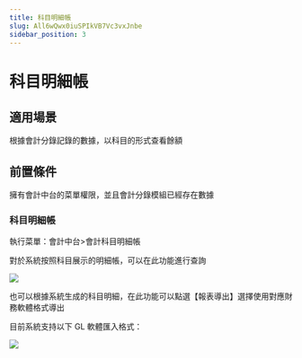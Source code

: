 ```yaml
---
title: 科目明細帳
slug: All6wQwx0iuSPIkVB7Vc3vxJnbe
sidebar_position: 3
---
```



# 科目明細帳

## 適用場景

根據會計分錄記錄的數據，以科目的形式查看餘額

## 前置條件 

擁有會計中台的菜單權限，並且會計分錄模組已經存在數據

### 科目明細帳

執行菜單：會計中台&gt;會計科目明細帳

對於系統按照科目展示的明細帳，可以在此功能進行查詢

<img src="/assets/N4qgb6TqsoPH1nxEyVJc2Ckdn3e.png" src-width="3218" src-height="1506" align="center"/>

也可以根據系統生成的科目明細，在此功能可以點選【報表導出】選擇使用對應財務軟體格式導出 

目前系統支持以下 GL 軟體匯入格式：

<img src="/assets/Teq3bbDICoX7HxxS7zzcBSMynhd.png" src-width="3256" src-height="1622" align="center"/>

<div class="flex gap-3 columns-2" column-size="2">
<div class="w-[50%]" width-ratio="50">
</div>
<div class="w-[50%]" width-ratio="50">
</div>
</div>

